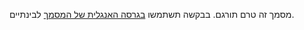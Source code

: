 מסמך זה טרם תורגם. בבקשה תשתמשו [בגרסה האנגלית של המסמך](../../../working-drafts/cbor-format.md) לבינתיים.
